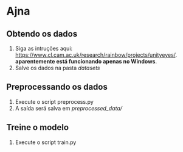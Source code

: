 # Ajna

## Obtendo os dados

1. Siga as intruções aqui: https://www.cl.cam.ac.uk/research/rainbow/projects/unityeyes/. **aparentemente está funcionando apenas no Windows**.
2. Salve os dados na pasta *datasets*

## Preprocessando os dados

1. Execute o script preprocess.py
2. A saída será salva em *preprocessed_data/*

## Treine o modelo

1. Execute o script train.py



